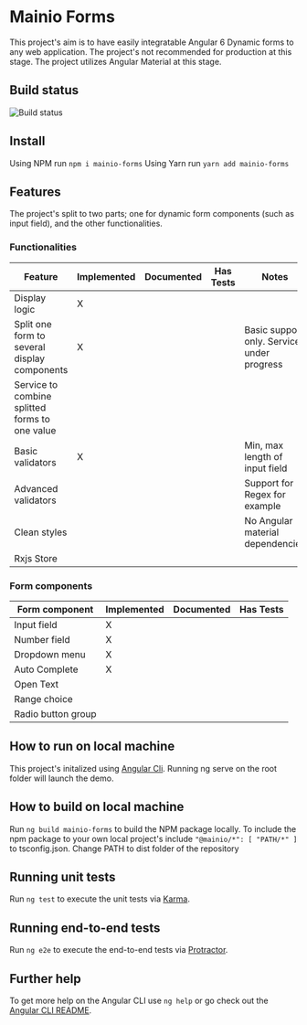 # Mainio Forms

This project's aim is to have easily integratable Angular 6 Dynamic forms to any web application. The project's not recommended for production at this stage. The project utilizes Angular Material at this stage.

## Build status

![Build status](https://mainiocoproduction.visualstudio.com/_apis/public/build/definitions/8f3b2aa3-39a3-4734-88b5-e20e775f0672/4/badge)

## Install

Using NPM run `npm i mainio-forms`
Using Yarn run `yarn add mainio-forms`

## Features

The project's split to two parts; one for dynamic form components (such as input field), and the other functionalities.

### Functionalities

| Feature                                        | Implemented | Documented | Has Tests | Notes                                      |
| ---------------------------------------------- | ----------- | ---------- | --------- | ------------------------------------------ |
| Display logic                                  | X           |            |
| Split one form to several display components   | X           |            |           | Basic support only. Service under progress |
| Service to combine splitted forms to one value |             |            |
| Basic validators                               | X           |            |           | Min, max length of input field             |
| Advanced validators                            |             |            |           | Support for Regex for example              |
| Clean styles                                   |             |            |           | No Angular material dependencies           |
| Rxjs Store                                     |             |            |           |                                            |

### Form components

| Form component     | Implemented | Documented | Has Tests |
| ------------------ | ----------- | ---------- | --------- |
| Input field        | X           |            |           |
| Number field       | X           |            |           |
| Dropdown menu      | X           |            |
| Auto Complete      | X           |            |
| Open Text          |             |            |
| Range choice       |             |            |
| Radio button group |             |            |

## How to run on local machine

This project's initalized using [Angular Cli](https://cli.angular.io/). Running ng serve on the root folder will launch the demo.

## How to build on local machine

Run `ng build mainio-forms` to build the NPM package locally. To include the npm package to your own local project's include `"@mainio/*": [ "PATH/*" ]` to tsconfig.json. Change PATH to dist folder of the repository

## Running unit tests

Run `ng test` to execute the unit tests via [Karma](https://karma-runner.github.io).

## Running end-to-end tests

Run `ng e2e` to execute the end-to-end tests via [Protractor](http://www.protractortest.org/).

## Further help

To get more help on the Angular CLI use `ng help` or go check out the [Angular CLI README](https://github.com/angular/angular-cli/blob/master/README.md).
